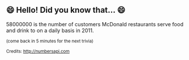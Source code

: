 ## :smile: Hello! Did you know that... :smile:
58000000 is the number of customers McDonald restaurants serve food and drink to on a daily basis in 2011.

<sup>(come back in 5 minutes for the next trivia)</sup>


<sup>Credits: http://numbersapi.com</sup>
